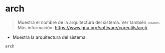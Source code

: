 # arch

> Muestra el nombre de la arquitectura del sistema.
> Ver también `uname`.
> Más información: <https://www.gnu.org/software/coreutils/arch>.

- Muestra la arquitectura del sistema:

`arch`
